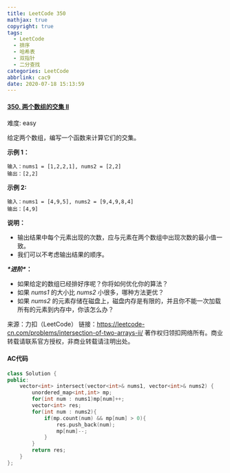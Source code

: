 ```yaml
---
title: LeetCode 350
mathjax: true
copyright: true
tags:
  - LeetCode
  - 排序
  - 哈希表
  - 双指针
  - 二分查找
categories: LeetCode
abbrlink: cac9
date: 2020-07-18 15:13:59
---
```


#### [350. 两个数组的交集 II](https://leetcode-cn.com/problems/intersection-of-two-arrays-ii/)

难度: easy

给定两个数组，编写一个函数来计算它们的交集。

**示例 1：**

```
输入：nums1 = [1,2,2,1], nums2 = [2,2]
输出：[2,2]
```

**示例 2:**

```
输入：nums1 = [4,9,5], nums2 = [9,4,9,8,4]
输出：[4,9]
```

**说明：**

- 输出结果中每个元素出现的次数，应与元素在两个数组中出现次数的最小值一致。
- 我们可以不考虑输出结果的顺序。

***\*进阶\**：**

- 如果给定的数组已经排好序呢？你将如何优化你的算法？
- 如果 *nums1* 的大小比 *nums2* 小很多，哪种方法更优？
- 如果 *nums2* 的元素存储在磁盘上，磁盘内存是有限的，并且你不能一次加载所有的元素到内存中，你该怎么办？

<!--more-->

来源：力扣（LeetCode）
链接：https://leetcode-cn.com/problems/intersection-of-two-arrays-ii/
著作权归领扣网络所有。商业转载请联系官方授权，非商业转载请注明出处。

#### AC代码

```c++
class Solution {
public:
    vector<int> intersect(vector<int>& nums1, vector<int>& nums2) {
        unordered_map<int,int> mp;
        for(int num : nums1)mp[num]++;
        vector<int> res;
        for(int num : nums2){
            if(mp.count(num) && mp[num] > 0){
                res.push_back(num);
                mp[num]--;
            }
        }
        return res;
    }
};
```

